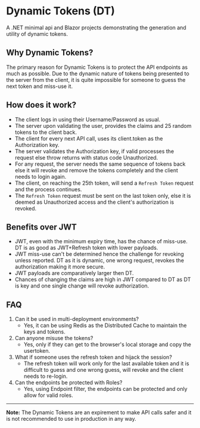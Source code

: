 # Dynamic Tokens (DT)
A .NET minimal api and Blazor projects demonstrating the generation and utility of dynamic tokens.

## Why Dynamic Tokens?
The primary reason for Dynamic Tokens is to protect the API endpoints as much as possible. Due to the dynamic nature of tokens being presented to the server from the client, it is quite impossible for someone to guess the next token and miss-use it.

## How does it work?
-  The client logs in using their Username/Password as usual.
-  The server upon validating the user, provides the claims and 25 random tokens to the client back.
-  The client for every next API call, uses its client.token as the Authorization key.
-  The server validates the Authorization key, if valid processes the request else throw returns with status code Unauthorized.
-  For any request, the server needs the same sequence of tokens back else it will revoke and remove the tokens completely and the client needs to login again.
-  The client, on reaching the 25th token, will send a `Refresh Token` request and the process continues.
-  The `Refresh Token` request must be sent on the last token only, else it is deemed as Unauthorized access and the client's authorization is revoked.

## Benefits over JWT
-  JWT, even with the minimum expiry time, has the chance of miss-use. DT is as good as JWT+Refresh token with lower payloads.
-  JWT miss-use can't be determined hence the challenge for revoking unless reported. DT as it is dynamic, one wrong request, revokes the authorization making it more secure.
-  JWT payloads are comparatively larger then DT.
-  Chances of changing the claims are high in JWT compared to DT as DT is key and one single change will revoke authorization.

## FAQ
1.  Can it be used in multi-deployment environments?
    -  Yes, it can be using Redis as the Distributed Cache to maintain the keys and tokens.
2.  Can anyone misuse the tokens?
    -  Yes, only if they can get to the browser's local storage and copy the usertoken.
3.  What if someone uses the refresh token and hijack the session?
    -  The refresh token will work only for the last available token and it is difficult to guess and one wrong guess, will revoke and the client needs to re-login.
4.  Can the endpoints be protected with Roles?
    -  Yes, using Endpoint filter, the endpoints can be protected and only allow for valid roles.  

---

**Note:**
The Dynamic Tokens are an expirement to make API calls safer and it is not recommended to use in production in any way.
